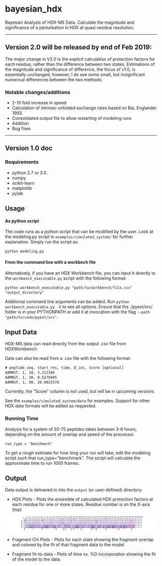 # bayesian_hdx
Bayesian Analysis of HDX-MS Data. Calculate the magnitude and significance of a perturbation in HDX at quasi-residue resolution.

----------------------
## Version 2.0 will be released by end of Feb 2019:
The major change in V2.0 is the explicit calculation of protection factors for each residue, rather than the difference between two states. Estimations of the magnitude and significance of difference, the focus of v1.0, is essentially unchanged, however, I do see some small, but insignificant numerical differences between the two methods. 

### Notable changes/additions
* 2-10 fold increase in speed
* Calculation of intrinsic unfolded exchange rates based on Bai, Englander 1993.
* Consolidated output file to allow restarting of modeling runs
* Addition
* Bug fixes
----------------------

## Version 1.0 doc

### Requirements
* python 2.7 or 3.X. 
* numpy
* scikit-learn
* matplotlib
* pylab

## Usage

#### As python script
The code runs as a python script that can be modified by the user.  Look at the modeling.py script in `examples/simulated_system/` for further explanation.  Simply run the script as: 
```
python modeling.py
```
#### From the command line with a workbech file
Alternatively, if you have an HDX Workbench file, you can input it directly to the `workbench_executable.py` script with the following format:
```
python workbench_executable.py "path/to/workbench/file.csv" "output_directory"
```
Additional command line arguments can be added. Run `python workbench_executable.py -h` to see all options.  Ensure that the ./pyext/src/ folder is in your PYTHONPATH or add it at invocation with the flag `--path "path/to/code/pyext/src"`.

## Input Data
HDX-MS data can read directly from the output .csv file from HDXWorkbench.

Data can also be read from a .csv file with the following format:
```
# peptide_seq, start_res, time, D_inc, Score [optional] 
AAMNST, 1, 10, 3.212346
AAMNST, 1, 30, 8.5279405
AAMNST, 1, 90, 20.9023379
```
Currently, the "Score" column is not used, but will be in upcoming versions

See the `examples/simulated_system/data` for examples.  Support for other HDX data formats will be added as requested.

### Running Time
Analysis for a system of 50-75 peptides takes between 3-6 hours, depending on the amount of overlap and speed of the processor.
```
run_type = "benchmark"
```
To get a rough estimate for how long your run will take, edit the modeling script such that run_type="benchmark". The script will calculate the approximate time to run 1000 frames.


## Output
Data output is delivered in into the `output` (or user-defined) directory. 

* HDX Plots - Plots the ensemble of calculated HDX protection factors at each residue for one or more states. Residue number is on the X-axis (top) 

![Violin plot](img/violins.png)

* Fragment Chi Plots - Plots for each state showing the fragment overlap and colored by the fit of that fragment data to the model.

* Fragment fit-to-data - Plots of time vs. %D incorporation showing the fit of the model to the data.

